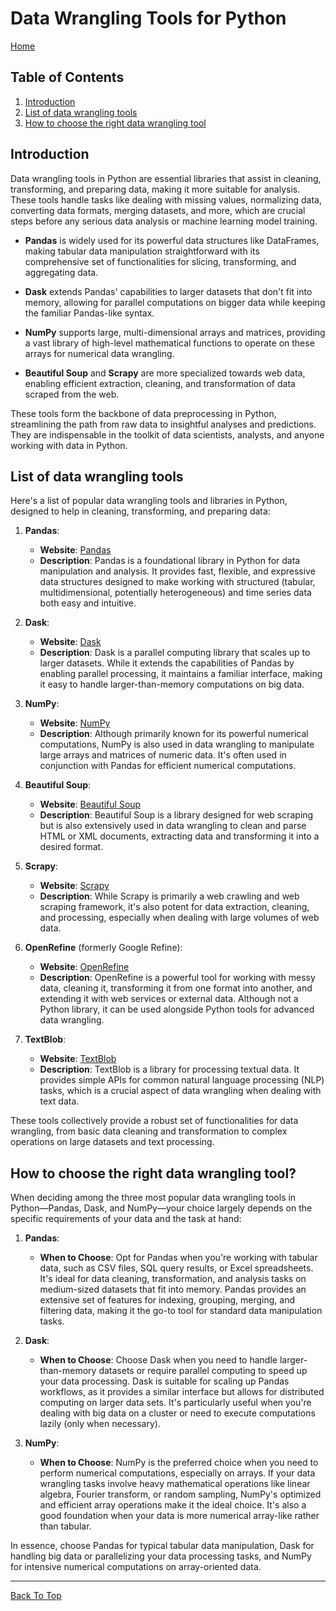 # Data Wrangling Tools for Python

[Home](../README.md#python-data-engineering-resources)

## Table of Contents

1. [Introduction](#introduction)
2. [List of data wrangling tools](#list-of-data-wrangling-tools)
3. [How to choose the right data wrangling tool](#how-to-choose-the-right-data-wrangling-tool)

## Introduction

Data wrangling tools in Python are essential libraries that assist in cleaning, transforming, and preparing data, making it more suitable for analysis. These tools handle tasks like dealing with missing values, normalizing data, converting data formats, merging datasets, and more, which are crucial steps before any serious data analysis or machine learning model training.

- **Pandas** is widely used for its powerful data structures like DataFrames, making tabular data manipulation straightforward with its comprehensive set of functionalities for slicing, transforming, and aggregating data.

- **Dask** extends Pandas' capabilities to larger datasets that don't fit into memory, allowing for parallel computations on bigger data while keeping the familiar Pandas-like syntax.

- **NumPy** supports large, multi-dimensional arrays and matrices, providing a vast library of high-level mathematical functions to operate on these arrays for numerical data wrangling.

- **Beautiful Soup** and **Scrapy** are more specialized towards web data, enabling efficient extraction, cleaning, and transformation of data scraped from the web.

These tools form the backbone of data preprocessing in Python, streamlining the path from raw data to insightful analyses and predictions. They are indispensable in the toolkit of data scientists, analysts, and anyone working with data in Python.

## List of data wrangling tools

Here's a list of popular data wrangling tools and libraries in Python, designed to help in cleaning, transforming, and preparing data:

1. **Pandas**:

   - **Website**: [Pandas](https://pandas.pydata.org/)
   - **Description**: Pandas is a foundational library in Python for data manipulation and analysis. It provides fast, flexible, and expressive data structures designed to make working with structured (tabular, multidimensional, potentially heterogeneous) and time series data both easy and intuitive.

2. **Dask**:

   - **Website**: [Dask](https://dask.org/)
   - **Description**: Dask is a parallel computing library that scales up to larger datasets. While it extends the capabilities of Pandas by enabling parallel processing, it maintains a familiar interface, making it easy to handle larger-than-memory computations on big data.

3. **NumPy**:

   - **Website**: [NumPy](https://numpy.org/)
   - **Description**: Although primarily known for its powerful numerical computations, NumPy is also used in data wrangling to manipulate large arrays and matrices of numeric data. It's often used in conjunction with Pandas for efficient numerical computations.

4. **Beautiful Soup**:

   - **Website**: [Beautiful Soup](https://www.crummy.com/software/BeautifulSoup/)
   - **Description**: Beautiful Soup is a library designed for web scraping but is also extensively used in data wrangling to clean and parse HTML or XML documents, extracting data and transforming it into a desired format.

5. **Scrapy**:

   - **Website**: [Scrapy](https://scrapy.org/)
   - **Description**: While Scrapy is primarily a web crawling and web scraping framework, it's also potent for data extraction, cleaning, and processing, especially when dealing with large volumes of web data.

6. **OpenRefine** (formerly Google Refine):

   - **Website**: [OpenRefine](https://openrefine.org/)
   - **Description**: OpenRefine is a powerful tool for working with messy data, cleaning it, transforming it from one format into another, and extending it with web services or external data. Although not a Python library, it can be used alongside Python tools for advanced data wrangling.

7. **TextBlob**:
   - **Website**: [TextBlob](https://textblob.readthedocs.io/en/dev/)
   - **Description**: TextBlob is a library for processing textual data. It provides simple APIs for common natural language processing (NLP) tasks, which is a crucial aspect of data wrangling when dealing with text data.

These tools collectively provide a robust set of functionalities for data wrangling, from basic data cleaning and transformation to complex operations on large datasets and text processing.

## How to choose the right data wrangling tool?

When deciding among the three most popular data wrangling tools in Python—Pandas, Dask, and NumPy—your choice largely depends on the specific requirements of your data and the task at hand:

1. **Pandas**:

   - **When to Choose**: Opt for Pandas when you're working with tabular data, such as CSV files, SQL query results, or Excel spreadsheets. It's ideal for data cleaning, transformation, and analysis tasks on medium-sized datasets that fit into memory. Pandas provides an extensive set of features for indexing, grouping, merging, and filtering data, making it the go-to tool for standard data manipulation tasks.

2. **Dask**:

   - **When to Choose**: Choose Dask when you need to handle larger-than-memory datasets or require parallel computing to speed up your data processing. Dask is suitable for scaling up Pandas workflows, as it provides a similar interface but allows for distributed computing on larger data sets. It's particularly useful when you're dealing with big data on a cluster or need to execute computations lazily (only when necessary).

3. **NumPy**:
   - **When to Choose**: NumPy is the preferred choice when you need to perform numerical computations, especially on arrays. If your data wrangling tasks involve heavy mathematical operations like linear algebra, Fourier transform, or random sampling, NumPy's optimized and efficient array operations make it the ideal choice. It's also a good foundation when your data is more numerical array-like rather than tabular.

In essence, choose Pandas for typical tabular data manipulation, Dask for handling big data or parallelizing your data processing tasks, and NumPy for intensive numerical computations on array-oriented data.

---

[Back To Top](#introduction)
